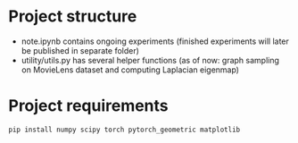 # Project structure
- note.ipynb contains ongoing experiments (finished experiments will later be published in separate folder)
- utility/utils.py has several helper functions (as of now: graph sampling on MovieLens dataset and computing Laplacian eigenmap)

# Project requirements

    pip install numpy scipy torch pytorch_geometric matplotlib

